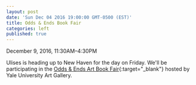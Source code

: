 ```yaml
---
layout: post
date: 'Sun Dec 04 2016 19:00:00 GMT-0500 (EST)'
title: Odds & Ends Book Fair
categories: left
published: true
---
```

December 9, 2016, 11:30AM–4:30PM

Ulises is heading up to New Haven for the day on Friday. We'll be participating in the [Odds & Ends Art Book Fair](http://artgallery.yale.edu/calendar/events/book-fair-odds-and-ends-art-booksbook-arts-today){:target="_blank"} hosted by Yale University Art Gallery.
